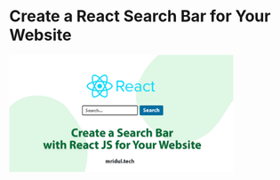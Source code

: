 # Create a React Search Bar for Your Website

<a href="https://www.mridul.tech/blogs/how-to-create-a-react-search-bar-for-your-website">
<img src="/public/assets/react-search-bar.jpg" width="80%"/>
</a>
